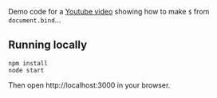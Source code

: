 Demo code for a [Youtube video](https://www.youtube.com/watch?v=ZeJ4KaCMwYI) showing how to make `$` from `document.bind`...

Running locally
---------------

```
npm install
node start
```

Then open http://localhost:3000 in your browser.
